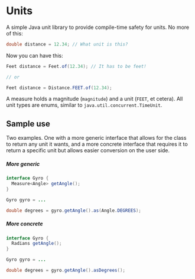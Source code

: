 # Units

A simple Java unit library to provide compile-time safety for units. No more of this:

```java
double distance = 12.34; // What unit is this?
```

Now you can have this:

```java
Feet distance = Feet.of(12.34); // It has to be feet!

// or

Feet distance = Distance.FEET.of(12.34);

```

A measure holds a magnitude (`magnitude`) and a unit (`FEET`, et cetera). All unit types are enums, similar to `java.util.concurrent.TimeUnit`.

## Sample use

Two examples. One with a more generic interface that allows for the class to return any unit it wants, and a more concrete interface that requires it to return a specific unit but allows easier conversion on the user side.

##### More generic

```java
interface Gyro {
  Measure<Angle> getAngle();
}

Gyro gyro = ...

double degrees = gyro.getAngle().as(Angle.DEGREES);

```

##### More concrete
```java
interface Gyro {
  Radians getAngle();
}

Gyro gyro = ...

double degrees = gyro.getAngle().asDegrees();

```
